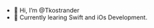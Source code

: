 - 👋 Hi, I’m @Tkostrander
- 👀 Currently learing Swift and iOs Development.
<!---
Tkostrander/Tkostrander is a ✨ special ✨ repository because its `README.md` (this file) appears on your GitHub profile.
You can click the Preview link to take a look at your changes.
--->
